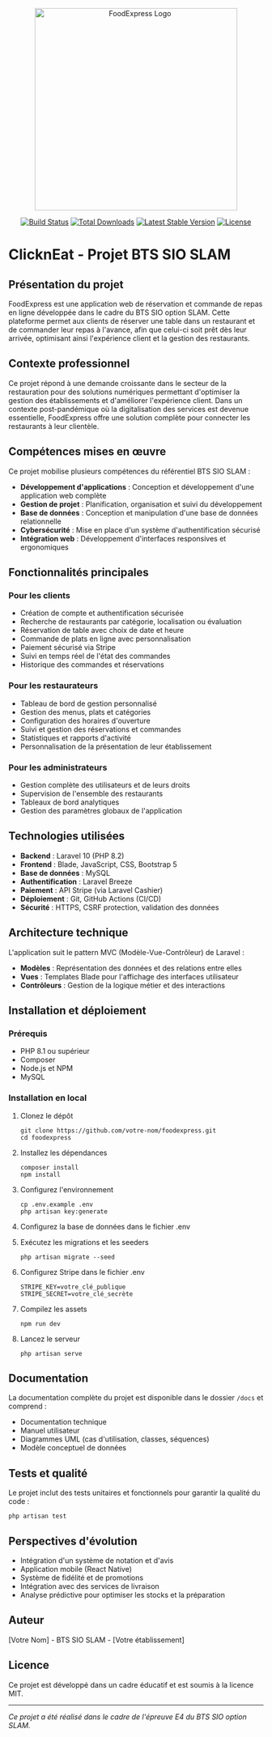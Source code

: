 <p align="center"><img src="https://via.placeholder.com/400x100.png?text=FoodExpress" width="400" alt="FoodExpress Logo"></p>

<p align="center">
<a href="https://github.com/laravel/framework/actions"><img src="https://github.com/laravel/framework/workflows/tests/badge.svg" alt="Build Status"></a>
<a href="https://packagist.org/packages/laravel/framework"><img src="https://img.shields.io/packagist/dt/laravel/framework" alt="Total Downloads"></a>
<a href="https://packagist.org/packages/laravel/framework"><img src="https://img.shields.io/packagist/v/laravel/framework" alt="Latest Stable Version"></a>
<a href="https://packagist.org/packages/laravel/framework"><img src="https://img.shields.io/packagist/l/laravel/framework" alt="License"></a>
</p>

# ClicknEat - Projet BTS SIO SLAM

## Présentation du projet

FoodExpress est une application web de réservation et commande de repas en ligne développée dans le cadre du BTS SIO option SLAM. Cette plateforme permet aux clients de réserver une table dans un restaurant et de commander leur repas à l'avance, afin que celui-ci soit prêt dès leur arrivée, optimisant ainsi l'expérience client et la gestion des restaurants.

## Contexte professionnel

Ce projet répond à une demande croissante dans le secteur de la restauration pour des solutions numériques permettant d'optimiser la gestion des établissements et d'améliorer l'expérience client. Dans un contexte post-pandémique où la digitalisation des services est devenue essentielle, FoodExpress offre une solution complète pour connecter les restaurants à leur clientèle.

## Compétences mises en œuvre

Ce projet mobilise plusieurs compétences du référentiel BTS SIO SLAM :
- **Développement d'applications** : Conception et développement d'une application web complète
- **Gestion de projet** : Planification, organisation et suivi du développement
- **Base de données** : Conception et manipulation d'une base de données relationnelle
- **Cybersécurité** : Mise en place d'un système d'authentification sécurisé
- **Intégration web** : Développement d'interfaces responsives et ergonomiques

## Fonctionnalités principales

### Pour les clients
- Création de compte et authentification sécurisée
- Recherche de restaurants par catégorie, localisation ou évaluation
- Réservation de table avec choix de date et heure
- Commande de plats en ligne avec personnalisation
- Paiement sécurisé via Stripe
- Suivi en temps réel de l'état des commandes
- Historique des commandes et réservations

### Pour les restaurateurs
- Tableau de bord de gestion personnalisé
- Gestion des menus, plats et catégories
- Configuration des horaires d'ouverture
- Suivi et gestion des réservations et commandes
- Statistiques et rapports d'activité
- Personnalisation de la présentation de leur établissement

### Pour les administrateurs
- Gestion complète des utilisateurs et de leurs droits
- Supervision de l'ensemble des restaurants
- Tableaux de bord analytiques
- Gestion des paramètres globaux de l'application

## Technologies utilisées

- **Backend** : Laravel 10 (PHP 8.2)
- **Frontend** : Blade, JavaScript, CSS, Bootstrap 5
- **Base de données** : MySQL
- **Authentification** : Laravel Breeze
- **Paiement** : API Stripe (via Laravel Cashier)
- **Déploiement** : Git, GitHub Actions (CI/CD)
- **Sécurité** : HTTPS, CSRF protection, validation des données

## Architecture technique

L'application suit le pattern MVC (Modèle-Vue-Contrôleur) de Laravel :
- **Modèles** : Représentation des données et des relations entre elles
- **Vues** : Templates Blade pour l'affichage des interfaces utilisateur
- **Contrôleurs** : Gestion de la logique métier et des interactions

## Installation et déploiement

### Prérequis
- PHP 8.1 ou supérieur
- Composer
- Node.js et NPM
- MySQL

### Installation en local

1. Clonez le dépôt
   ```
   git clone https://github.com/votre-nom/foodexpress.git
   cd foodexpress
   ```

2. Installez les dépendances
   ```
   composer install
   npm install
   ```

3. Configurez l'environnement
   ```
   cp .env.example .env
   php artisan key:generate
   ```

4. Configurez la base de données dans le fichier .env

5. Exécutez les migrations et les seeders
   ```
   php artisan migrate --seed
   ```

6. Configurez Stripe dans le fichier .env
   ```
   STRIPE_KEY=votre_clé_publique
   STRIPE_SECRET=votre_clé_secrète
   ```

7. Compilez les assets
   ```
   npm run dev
   ```

8. Lancez le serveur
   ```
   php artisan serve
   ```

## Documentation

La documentation complète du projet est disponible dans le dossier `/docs` et comprend :
- Documentation technique
- Manuel utilisateur
- Diagrammes UML (cas d'utilisation, classes, séquences)
- Modèle conceptuel de données

## Tests et qualité

Le projet inclut des tests unitaires et fonctionnels pour garantir la qualité du code :
```
php artisan test
```

## Perspectives d'évolution

- Intégration d'un système de notation et d'avis
- Application mobile (React Native)
- Système de fidélité et de promotions
- Intégration avec des services de livraison
- Analyse prédictive pour optimiser les stocks et la préparation

## Auteur

[Votre Nom] - BTS SIO SLAM - [Votre établissement]

## Licence

Ce projet est développé dans un cadre éducatif et est soumis à la licence MIT.

---

*Ce projet a été réalisé dans le cadre de l'épreuve E4 du BTS SIO option SLAM.*
